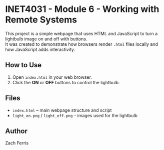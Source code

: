 # INET4031 - Module 6 - Working with Remote Systems


This project is a simple webpage that uses HTML and JavaScript to turn a lightbulb image on and off with buttons.  
It was created to demonstrate how browsers render `.html` files locally and how JavaScript adds interactivity.

## How to Use
1. Open `index.html` in your web browser.
2. Click the **ON** or **OFF** buttons to control the lightbulb.

## Files
- `index.html` – main webpage structure and script
- `light_on.png` / `light_off.png` – images used for the lightbulb

## Author
Zach Ferris




